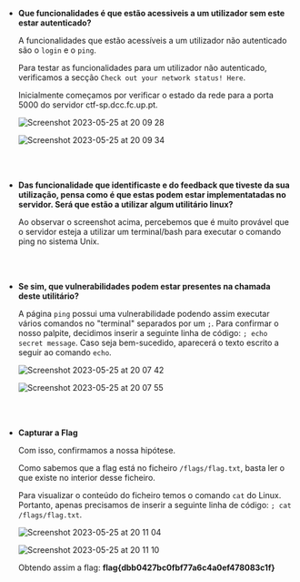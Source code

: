 - **Que funcionalidades é que estão acessiveis a um utilizador sem este estar autenticado?**
    
    A funcionalidades que estão acessíveis a um utilizador não autenticado são o ```login``` e o ```ping```.
    
    Para testar as funcionalidades para um utilizador não autenticado, verificamos a secção ```Check out your network status! Here```.

    Inicialmente começamos por verificar o estado da rede para a porta 5000 do servidor ctf-sp.dcc.fc.up.pt.

    ![Screenshot 2023-05-25 at 20 09 28](https://github.com/DCC-FCUP-SP/sp2223-t01g06/assets/98234753/fbc02821-f2a1-4f88-a0ef-8348860eb8f7)

    ![Screenshot 2023-05-25 at 20 09 34](https://github.com/DCC-FCUP-SP/sp2223-t01g06/assets/98234753/e68f93e8-db86-4756-9db2-b4d20095f275)

<br></br>

- **Das funcionalidade que identificaste e do feedback que tiveste da sua utilização, pensa como é que estas podem estar implementatadas no servidor. Será que estão a utilizar algum utilitário linux?**

    Ao observar o screenshot acima, percebemos que é muito provável que o servidor esteja a utilizar um terminal/bash para executar o comando ping no sistema Unix.

<br></br>

- **Se sim, que vulnerabilidades podem estar presentes na chamada deste utilitário?**

    A página ```ping``` possui uma vulnerabilidade podendo assim executar vários comandos no "terminal" separados por um ```;```. Para confirmar o nosso palpite, decidimos inserir a seguinte linha de código: ```; echo secret message```. Caso seja bem-sucedido, aparecerá o texto escrito a seguir ao comando ```echo```.

    ![Screenshot 2023-05-25 at 20 07 42](https://github.com/DCC-FCUP-SP/sp2223-t01g06/assets/98234753/5b0f4aca-983f-4575-8147-e257b1256c5a)

    ![Screenshot 2023-05-25 at 20 07 55](https://github.com/DCC-FCUP-SP/sp2223-t01g06/assets/98234753/5ecae5dd-6e44-4dea-b748-e712e6b95b62)

<br></br>

- **Capturar a Flag**

    Com isso, confirmamos a nossa hipótese.

    Como sabemos que a flag está no ficheiro ```/flags/flag.txt```, basta ler o que existe no interior desse ficheiro.

    Para visualizar o conteúdo do ficheiro temos o comando ```cat``` do Linux. Portanto, apenas precisamos de inserir a seguinte linha de código: ```; cat /flags/flag.txt```.

    ![Screenshot 2023-05-25 at 20 11 04](https://github.com/DCC-FCUP-SP/sp2223-t01g06/assets/98234753/26eecc35-53ef-4c88-8546-60ef2258b86b)

    ![Screenshot 2023-05-25 at 20 11 10](https://github.com/DCC-FCUP-SP/sp2223-t01g06/assets/98234753/54f448f4-9040-4e6b-9068-8624e83a4e55)

    Obtendo assim a flag: **flag{dbb0427bc0fbf77a6c4a0ef478083c1f}**
